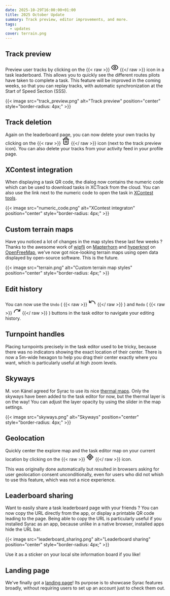 ```yaml
---
date: 2025-10-29T16:00:00+01:00
title: 2025 October Update
summary: Track preview, editor improvements, and more.
tags:
  - updates
cover: terrain.png
---
```


## Track preview

Preview user tracks by clicking on the
{{< raw >}}
<svg xmlns="http://www.w3.org/2000/svg" width="24" height="24" viewBox="0 0 24 24" fill="none" stroke="currentColor" stroke-width="2" stroke-linecap="round" stroke-linejoin="round" class="lucide lucide-eye-icon lucide-eye"><path d="M2.062 12.348a1 1 0 0 1 0-.696 10.75 10.75 0 0 1 19.876 0 1 1 0 0 1 0 .696 10.75 10.75 0 0 1-19.876 0"/><circle cx="12" cy="12" r="3"/></svg>
{{</ raw >}}
icon in a task leaderboard.
This allows you to quickly see the different routes pilots have taken to complete a task.
This feature will be improved in the coming weeks, so that you can replay tracks, with automatic synchronization at the Start of Speed Section (SSS).

{{< image src="track_preview.png" alt="Track preview" position="center" style="border-radius: 4px;" >}}

## Track deletion

Again on the leaderboard page, you can now delete your own tracks by clicking on the
{{< raw >}}
<svg xmlns="http://www.w3.org/2000/svg" width="24" height="24" viewBox="0 0 24 24" fill="none" stroke="currentColor" stroke-width="2" stroke-linecap="round" stroke-linejoin="round" class="lucide lucide-trash2-icon lucide-trash-2"><path d="M10 11v6"/><path d="M14 11v6"/><path d="M19 6v14a2 2 0 0 1-2 2H7a2 2 0 0 1-2-2V6"/><path d="M3 6h18"/><path d="M8 6V4a2 2 0 0 1 2-2h4a2 2 0 0 1 2 2v2"/></svg>
{{</ raw >}}
icon (next to the track preview icon).
You can also delete your tracks from your activity feed in your profile page.

## XContest integration

When displaying a task QR code, the dialog now contains the numeric code which can be used to download tasks in XCTrack from the cloud.
You can also use the link next to the numeric code to open the task in [XContest tools](https://tools.xcontest.org/xctsk).

{{< image src="numeric_code.png" alt="XContest integraton" position="center" style="border-radius: 4px;" >}}

## Custom terrain maps

Have you noticed a lot of changes in the map styles these last few weeks ?
Thanks to the awesome work of [wipfli](https://github.com/wipfli) on [Mapterhorn](https://mapterhorn.com/) and [hyperknot](https://hyperknot.com/) on [OpenFreeMap](https://openfreemap.org/), we've now got nice-looking terrain maps using open data displayed by open-source software. This is the future.

{{< image src="terrain.png" alt="Custom terrain map styles" position="center" style="border-radius: 4px;" >}}

## Edit history

You can now use the `Undo` (
{{< raw >}}
<svg xmlns="http://www.w3.org/2000/svg" width="24" height="24" viewBox="0 0 24 24" fill="none" stroke="currentColor" stroke-width="2" stroke-linecap="round" stroke-linejoin="round" class="lucide lucide-undo-icon lucide-undo"><path d="M3 7v6h6"/><path d="M21 17a9 9 0 0 0-9-9 9 9 0 0 0-6 2.3L3 13"/></svg>
{{</ raw >}}
) and `Redo` (
{{< raw >}}
<svg xmlns="http://www.w3.org/2000/svg" width="24" height="24" viewBox="0 0 24 24" fill="none" stroke="currentColor" stroke-width="2" stroke-linecap="round" stroke-linejoin="round" class="lucide lucide-redo-icon lucide-redo"><path d="M21 7v6h-6"/><path d="M3 17a9 9 0 0 1 9-9 9 9 0 0 1 6 2.3l3 2.7"/></svg>
{{</ raw >}}
) buttons in the task editor to navigate your editing history.

## Turnpoint handles

Placing turnpoints precisely in the task editor used to be tricky, because there was no indicators showing the exact location of their center.
There is now a 5m-wide hexagon to help you drag their center exactly where you want, which is particularly useful at high zoom levels.

## Skyways

M. von Känel agreed for Syrac to use its nice [thermal maps](https://thermal.kk7.ch/).
Only the skyways have been added to the task editor for now, but the thermal layer is on the way!
You can adjust the layer opacity by using the slider in the map settings.

{{< image src="skyways.png" alt="Skyways" position="center" style="border-radius: 4px;" >}}

## Geolocation

Quickly center the explore map and the task editor map on your current location by clicking on the
{{< raw >}}
<svg xmlns="http://www.w3.org/2000/svg" width="24" height="24" viewBox="0 0 24 24" fill="none" stroke="currentColor" stroke-width="2" stroke-linecap="round" stroke-linejoin="round" class="lucide lucide-locate-fixed-icon lucide-locate-fixed"><line x1="2" x2="5" y1="12" y2="12"/><line x1="19" x2="22" y1="12" y2="12"/><line x1="12" x2="12" y1="2" y2="5"/><line x1="12" x2="12" y1="19" y2="22"/><circle cx="12" cy="12" r="7"/><circle cx="12" cy="12" r="3"/></svg>
{{</ raw >}}
icon.

This was originally done automatically but resulted in browsers asking for user geolocation consent unconditionally, even for users who did not whish to use this feature, which was not a nice experience.

## Leaderboard sharing

Want to easily share a task leaderboard page with your friends ?
You can now copy the URL directly from the app, or display a printable QR code leading to the page.
Being able to copy the URL is particularly useful if you installed Syrac as an app, because unlike in a native browser, installed apps hide the URL bar.

{{< image src="leaderboard_sharing.png" alt="Leaderboard sharing" position="center" style="border-radius: 4px;" >}}

Use it as a sticker on your local site information board if you like!

## Landing page

We've finally got a [landing page](http://syrac.org/)!
Its purpose is to showcase Syrac features broadly, without requiring users to set up an account just to check them out.
